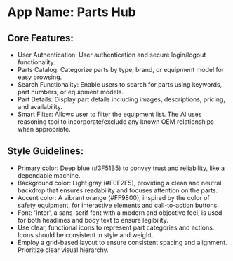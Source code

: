 # **App Name**: Parts Hub

## Core Features:

- User Authentication: User authentication and secure login/logout functionality.
- Parts Catalog: Categorize parts by type, brand, or equipment model for easy browsing.
- Search Functionality: Enable users to search for parts using keywords, part numbers, or equipment models.
- Part Details: Display part details including images, descriptions, pricing, and availability.
- Smart Filter: Allows user to filter the equipment list. The AI uses reasoning tool to incorporate/exclude any known OEM relationships when appropriate.

## Style Guidelines:

- Primary color: Deep blue (#3F51B5) to convey trust and reliability, like a dependable machine.
- Background color: Light gray (#F0F2F5), providing a clean and neutral backdrop that ensures readability and focuses attention on the parts.
- Accent color: A vibrant orange (#FF9800), inspired by the color of safety equipment, for interactive elements and call-to-action buttons.
- Font: 'Inter', a sans-serif font with a modern and objective feel, is used for both headlines and body text to ensure legibility.
- Use clear, functional icons to represent part categories and actions. Icons should be consistent in style and weight.
- Employ a grid-based layout to ensure consistent spacing and alignment. Prioritize clear visual hierarchy.
